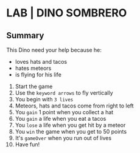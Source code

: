 # LAB | DINO SOMBRERO

## Summary

This Dino need your help because he:

- loves hats and tacos
- hates meteors
- is flying for his life

1. Start the game
2. Use the `keyword arrows` to fly vertically
3. You begin with `3 lives`
4. Meteors, hats and tacos come from right to left
5. You `gain` 1 point when you collect a hat
6. You `gain` a life when you eat a tacos
7. You `lose` a life when you get hit by a meteor
8. You `win` the game when you get to 50 points
9. It's `gameOver` when you run out of lives
10. Have fun!
